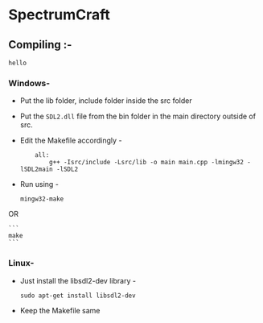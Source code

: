 # SpectrumCraft


## Compiling :- 

```
hello
```

### Windows-
- Put the lib folder, include folder inside the src folder
- Put the `SDL2.dll` file from the bin folder in the main directory outside of src.
- Edit the Makefile accordingly - 

    ```shell
        all:
            g++ -Isrc/include -Lsrc/lib -o main main.cpp -lmingw32 -lSDL2main -lSDL2
    ```

- Run using - 
    

    ```
    mingw32-make
    ```

OR

    ```
    make
    ```


### Linux-
- Just install the libsdl2-dev library - 

    ```shell
    sudo apt-get install libsdl2-dev
    ```

- Keep the Makefile same